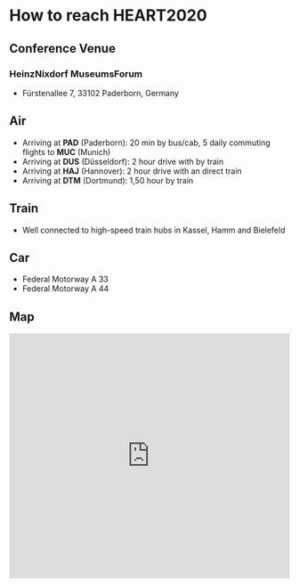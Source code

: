 # How to reach HEART2020

## Conference Venue

### HeinzNixdorf MuseumsForum

* Fürstenallee 7, 33102 Paderborn, Germany

## Air

* Arriving at **PAD** (Paderborn): 20 min by bus/cab, 5 daily commuting flights to **MUC** (Munich)
* Arriving at **DUS** (Düsseldorf): 2 hour drive with by train
* Arriving at **HAJ** (Hannover):  2 hour drive with an direct train
* Arriving at **DTM** (Dortmund): 1,50 hour by train

## Train

* Well connected to high-speed train hubs in Kassel, Hamm and Bielefeld

## Car

* Federal Motorway A 33
* Federal Motorway A 44


## Map

<div style="overflow:hidden;width: 100%;position: relative;"><iframe width="100%" height="440" src="https://maps.google.com/maps?width=700&amp;height=440&amp;hl=en&amp;q=F%C3%BCrstenallee%207%2C%20Paderborn+(Heinz%20Nixdorf%20MuseumsForum)&amp;ie=UTF8&amp;t=&amp;z=14&amp;iwloc=B&amp;output=embed" frameborder="0" scrolling="no" marginheight="0" marginwidth="0"></iframe></div>



